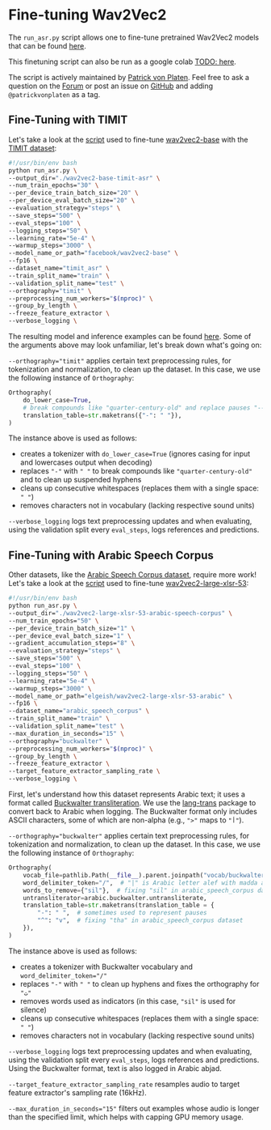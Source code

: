 # Fine-tuning Wav2Vec2

The `run_asr.py` script allows one to fine-tune pretrained Wav2Vec2 models that can be found [here](https://huggingface.co/models?search=facebook/wav2vec2).

This finetuning script can also be run as a google colab [TODO: here](./).

The script is actively maintained by [Patrick von Platen](https://github.com/patrickvonplaten). Feel free to ask a question on the [Forum](https://discuss.huggingface.co/) or post an issue on [GitHub](https://github.com/huggingface/transformers/issues/new/choose) and adding `@patrickvonplaten` as a tag.

## Fine-Tuning with TIMIT

Let's take a look at the [script](https://github.com/alexandriatwo/transformers/tree/ba59728a3c5472763f1ecb16d0d885a6268ac0a7/examples/research_projects/wav2vec2/finetune_base_timit_asr.sh) used to fine-tune [wav2vec2-base](https://huggingface.co/facebook/wav2vec2-base) with the [TIMIT dataset](https://huggingface.co/datasets/timit_asr):

```bash
#!/usr/bin/env bash
python run_asr.py \
--output_dir="./wav2vec2-base-timit-asr" \
--num_train_epochs="30" \
--per_device_train_batch_size="20" \
--per_device_eval_batch_size="20" \
--evaluation_strategy="steps" \
--save_steps="500" \
--eval_steps="100" \
--logging_steps="50" \
--learning_rate="5e-4" \
--warmup_steps="3000" \
--model_name_or_path="facebook/wav2vec2-base" \
--fp16 \
--dataset_name="timit_asr" \
--train_split_name="train" \
--validation_split_name="test" \
--orthography="timit" \
--preprocessing_num_workers="$(nproc)" \
--group_by_length \
--freeze_feature_extractor \
--verbose_logging \
```

The resulting model and inference examples can be found [here](https://huggingface.co/elgeish/wav2vec2-base-timit-asr). Some of the arguments above may look unfamiliar, let's break down what's going on:

`--orthography="timit"` applies certain text preprocessing rules, for tokenization and normalization, to clean up the dataset. In this case, we use the following instance of `Orthography`:

```python
Orthography(
    do_lower_case=True,
    # break compounds like "quarter-century-old" and replace pauses "--"
    translation_table=str.maketrans({"-": " "}),
)
```

The instance above is used as follows:

* creates a tokenizer with `do_lower_case=True` \(ignores casing for input and lowercases output when decoding\)
* replaces `"-"` with `" "` to break compounds like `"quarter-century-old"` and to clean up suspended hyphens
* cleans up consecutive whitespaces \(replaces them with a single space: `" "`\)
* removes characters not in vocabulary \(lacking respective sound units\)

`--verbose_logging` logs text preprocessing updates and when evaluating, using the validation split every `eval_steps`, logs references and predictions.

## Fine-Tuning with Arabic Speech Corpus

Other datasets, like the [Arabic Speech Corpus dataset](https://huggingface.co/datasets/arabic_speech_corpus), require more work! Let's take a look at the [script](https://github.com/alexandriatwo/transformers/tree/ba59728a3c5472763f1ecb16d0d885a6268ac0a7/examples/research_projects/wav2vec2/finetune_large_xlsr_53_arabic_speech_corpus.sh) used to fine-tune [wav2vec2-large-xlsr-53](https://huggingface.co/elgeish/wav2vec2-large-xlsr-53-arabic):

```bash
#!/usr/bin/env bash
python run_asr.py \
--output_dir="./wav2vec2-large-xlsr-53-arabic-speech-corpus" \
--num_train_epochs="50" \
--per_device_train_batch_size="1" \
--per_device_eval_batch_size="1" \
--gradient_accumulation_steps="8" \
--evaluation_strategy="steps" \
--save_steps="500" \
--eval_steps="100" \
--logging_steps="50" \
--learning_rate="5e-4" \
--warmup_steps="3000" \
--model_name_or_path="elgeish/wav2vec2-large-xlsr-53-arabic" \
--fp16 \
--dataset_name="arabic_speech_corpus" \
--train_split_name="train" \
--validation_split_name="test" \
--max_duration_in_seconds="15" \
--orthography="buckwalter" \
--preprocessing_num_workers="$(nproc)" \
--group_by_length \
--freeze_feature_extractor \
--target_feature_extractor_sampling_rate \
--verbose_logging \
```

First, let's understand how this dataset represents Arabic text; it uses a format called [Buckwalter transliteration](https://en.wikipedia.org/wiki/Buckwalter_transliteration). We use the [lang-trans](https://github.com/kariminf/lang-trans) package to convert back to Arabic when logging. The Buckwalter format only includes ASCII characters, some of which are non-alpha \(e.g., `">"` maps to `"أ"`\).

`--orthography="buckwalter"` applies certain text preprocessing rules, for tokenization and normalization, to clean up the dataset. In this case, we use the following instance of `Orthography`:

```python
Orthography(
    vocab_file=pathlib.Path(__file__).parent.joinpath("vocab/buckwalter.json"),
    word_delimiter_token="/",  # "|" is Arabic letter alef with madda above
    words_to_remove={"sil"},  # fixing "sil" in arabic_speech_corpus dataset
    untransliterator=arabic.buckwalter.untransliterate,
    translation_table=str.maketrans(translation_table = {
        "-": " ",  # sometimes used to represent pauses
        "^": "v",  # fixing "tha" in arabic_speech_corpus dataset
    }),
)
```

The instance above is used as follows:

* creates a tokenizer with Buckwalter vocabulary and `word_delimiter_token="/"`
* replaces `"-"` with `" "` to clean up hyphens and fixes the orthography for `"ث"`
* removes words used as indicators \(in this case, `"sil"` is used for silence\)
* cleans up consecutive whitespaces \(replaces them with a single space: `" "`\)
* removes characters not in vocabulary \(lacking respective sound units\)

`--verbose_logging` logs text preprocessing updates and when evaluating, using the validation split every `eval_steps`, logs references and predictions. Using the Buckwalter format, text is also logged in Arabic abjad.

`--target_feature_extractor_sampling_rate` resamples audio to target feature extractor's sampling rate \(16kHz\).

`--max_duration_in_seconds="15"` filters out examples whose audio is longer than the specified limit, which helps with capping GPU memory usage.

